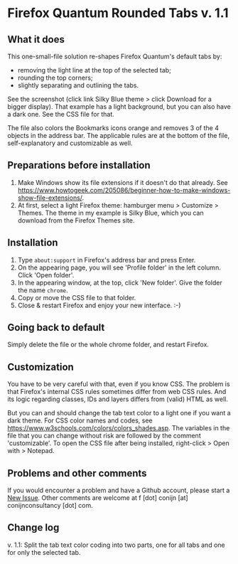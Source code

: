 # Firefox Quantum Rounded Tabs v. 1.1

What it does
--------------
This one-small-file solution re-shapes Firefox Quantum's default tabs by:
* removing the light line at the top of the selected tab;
* rounding the top corners;
* slightly separating and outlining the tabs.

See the screenshot (click link Silky Blue theme > click Download for a bigger display). That 
example has a light background, but you can also have a dark one. See the CSS file for that.

The file also colors the Bookmarks icons orange and removes 3 of the 4 objects in the address
bar. The applicable rules are at the bottom of the file, self-explanatory and customizable as 
well.


Preparations before installation
--------------------------------
1. Make Windows show its file extensions if it doesn't do that already. See
https://www.howtogeek.com/205086/beginner-how-to-make-windows-show-file-extensions/. 
2. At first, select a light Firefox theme: hamburger menu > Customize > Themes. The theme in my
example is Silky Blue, which you can download from the Firefox Themes site.


Installation
------------
1. Type <code>about:support</code> in Firefox's address bar and press Enter.
2. On the appearing page, you will see 'Profile folder' in the left column. Click 'Open folder'.
3. In the appearing window, at the top, click 'New folder'. Give the folder the name <code>chrome</code>.
4. Copy or move the CSS file to that folder.
5. Close & restart Firefox and enjoy your new interface. :-)


Going back to default
---------------------
Simply delete the file or the whole chrome folder, and restart Firefox.


Customization
-------------
You have to be very careful with that, even if you know CSS. The problem is that Firefox's
internal CSS rules sometimes differ from web CSS rules. And its logic regarding classes, IDs 
and layers differs from (valid) HTML as well.

But you can and should change the tab text color to a light one if you want a dark theme.
For CSS color names and codes, see https://www.w3schools.com/colors/colors_shades.asp.
The variables in the file that you can change without risk are followed by the comment
'customizable'. To open the CSS file after being installed, right-click > Open with > Notepad.


Problems and other comments
---------------------------
If you would encounter a problem and have a Github account, please start a <a href="https://github.com/FrankConijn/Firefox-Quantum-Rounded-Tabs/issues/new">New Issue</a>. Other comments are 
welcome at f [dot] conijn [at] conijnconsultancy [dot] com. 


Change log
----------
v. 1.1: Split the tab text color coding into two parts, one for all tabs and one for only the selected tab. 
